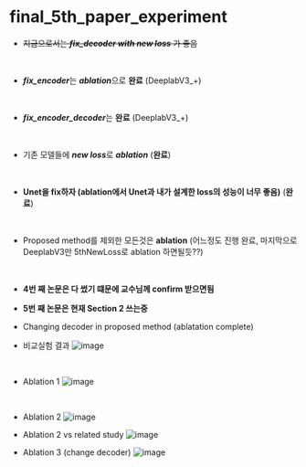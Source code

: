 # final_5th_paper_experiment
* ~~지금으로서는 ***fix_decoder with new loss*** 가 좋음~~
<br/>

* ***fix_encoder***는 ***ablation***으로 **완료** (DeeplabV3_+)
<br/>

* ***fix_encoder_decoder***는 **완료** (DeeplabV3_+)
<br/>

* 기존 모델들에 ***new loss***로 ***ablation*** (**완료**)
<br/>

* **Unet을 fix하자 (ablation에서 Unet과 내가 설계한 loss의 성능이 너무 좋음)** (**완료**)
<br/>

* Proposed method를 제외한 모든것은 **ablation** (어느정도 진행 완료, 마지막으로 DeeplabV3만 5thNewLoss로 ablation 하면될듯??)
<br/>

* **4번 째 논문은 다 썼기 떄문에 교수님께 confirm 받으면됨**

* **5번 째 논문은 현재 Section 2 쓰는중**

* Changing decoder in proposed method (ablatation complete)


* 비교실험 결과
![image](https://user-images.githubusercontent.com/31001511/147740207-1f01ce54-8b11-41fb-98a3-2da4cb34c8b9.png)
<br/>

* Ablation 1
![image](https://user-images.githubusercontent.com/31001511/147740255-fe4802fd-32af-4574-b77c-16428172f7e7.png)
<br/>

* Ablation 2
![image](https://user-images.githubusercontent.com/31001511/147740289-0893d8f2-ed13-458f-9060-ba5727d2d031.png)

* Ablation 2 vs related study
![image](https://user-images.githubusercontent.com/31001511/147740354-936cece1-bff5-4d67-bb4f-4f176ed6ddef.png)

* Ablation 3 (change decoder)
![image](https://user-images.githubusercontent.com/31001511/148506611-c5db5d8f-08e0-4034-b208-63a14d9b34c9.png)

